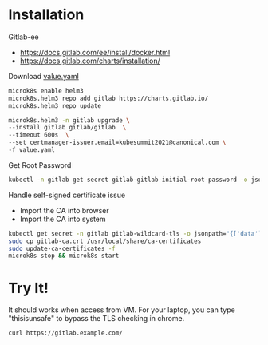 
# Installation

Gitlab-ee
* https://docs.gitlab.com/ee/install/docker.html
* https://docs.gitlab.com/charts/installation/

Download [value.yaml](value.yaml) 

```bash
microk8s enable helm3
microk8s.helm3 repo add gitlab https://charts.gitlab.io/
microk8s.helm3 repo update

microk8s.helm3 -n gitlab upgrade \
--install gitlab gitlab/gitlab  \
--timeout 600s  \
--set certmanager-issuer.email=kubesummit2021@canonical.com \
-f value.yaml

```

Get Root Password

```bash
kubectl -n gitlab get secret gitlab-gitlab-initial-root-password -o jsonpath='{.data.password}' | base64 -d && echo
```

Handle self-signed certificate issue
* Import the CA into browser
* Import the CA into system 

```bash
kubectl get secret -n gitlab gitlab-wildcard-tls -o jsonpath="{['data']['cfssl_ca']}" | base64 --decode > gitlab-ca.crt
sudo cp gitlab-ca.crt /usr/local/share/ca-certificates
sudo update-ca-certificates -f
microk8s stop && microk8s start
```

# Try It!
It should works when access from VM. For your laptop, you can type "thisisunsafe" to bypass the TLS checking in chrome.

```bash
curl https://gitlab.example.com/
```

